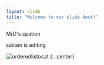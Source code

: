 ```yaml
---
layout: slide
title: "Welcome to our slide deck!"
---
```


MrD's cpation

sairam is editing

![orderedlistocat](https://octodex.github.com/images/orderedlistocat.png)
{: .center}

